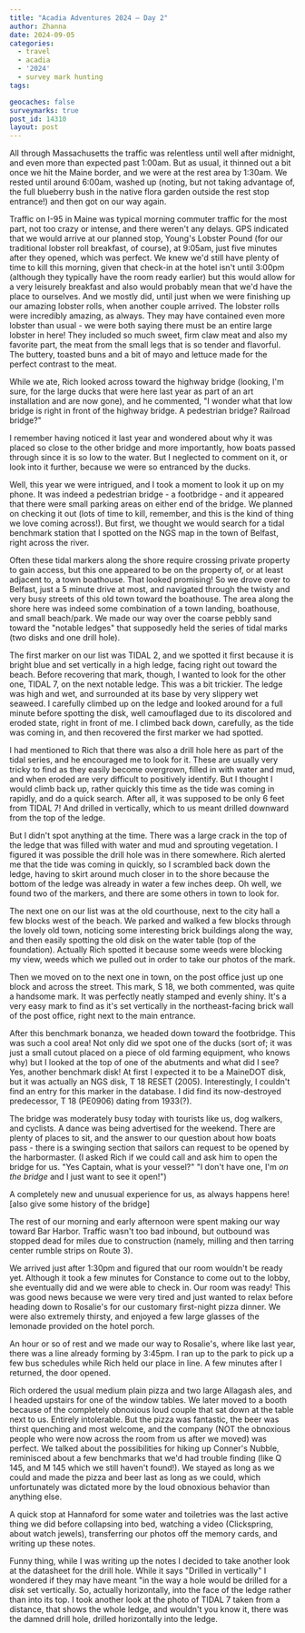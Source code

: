 ```yaml
---
title: "Acadia Adventures 2024 – Day 2"
author: Zhanna
date: 2024-09-05
categories: 
  - travel
  - acadia
  - '2024'
  - survey mark hunting
tags:

geocaches: false
surveymarks: true
post_id: 14310
layout: post
---
```


All through Massachusetts the traffic was relentless until well after midnight, and even more than expected past 1:00am. But as usual, it thinned out a bit once we hit the Maine border, and we were at the rest area by 1:30am. We rested until around 6:00am, washed up (noting, but not taking advantage of, the full blueberry bush in the native flora garden outside the rest stop entrance!) and then got on our way again.

Traffic on I-95 in Maine was typical morning commuter traffic for the most part, not too crazy or intense, and there weren't any delays. GPS indicated that we would arrive at our planned stop, Young's Lobster Pound (for our traditional lobster roll breakfast, of course), at 9:05am, just five minutes after they opened, which was perfect. We knew we'd still have plenty of time to kill this morning, given that check-in at the hotel isn't until 3:00pm (although they typically have the room ready earlier) but this would allow for a very leisurely breakfast and also would probably mean that we'd have the place to ourselves. And we mostly did, until just when we were finishing up our amazing lobster rolls, when another couple arrived. The lobster rolls were incredibly amazing, as always. They may have contained even more lobster than usual - we were both saying there must be an entire large lobster in here! They included so much sweet, firm claw meat and also my favorite part, the meat from the small legs that is so tender and flavorful. The buttery, toasted buns and a bit of mayo and lettuce made for the perfect contrast to the meat.

While we ate, Rich looked across toward the highway bridge (looking, I'm sure, for the large ducks that were here last year as part of an art installation and are now gone), and he commented, "I wonder what that low bridge is right in front of the highway bridge. A pedestrian bridge? Railroad bridge?" 

I remember having noticed it last year and wondered about why it was placed so close to the other bridge and more importantly, how boats passed through since it is so low to the water. But I neglected to comment on it, or look into it further, because we were so entranced by the ducks.

Well, this year we were intrigued, and I took a moment to look it up on my phone. It was indeed a pedestrian bridge - a footbridge - and it appeared that there were small parking areas on either end of the bridge. We planned on checking it out (lots of time to kill, remember, and this is the kind of thing we love coming across!). But first, we thought we would search for a tidal benchmark station that I spotted on the NGS map in the town of Belfast, right across the river.

Often these tidal markers along the shore require crossing private property to gain access, but this one appeared to be on the property of, or at least adjacent to, a town boathouse. That looked promising! So we drove over to Belfast, just a 5 minute drive at most, and navigated through the twisty and very busy streets of this old town toward the boathouse. The area along the shore here was indeed some combination of a town landing, boathouse, and small beach/park. We made our way over the coarse pebbly sand toward the "notable ledges" that supposedly held the series of tidal marks (two disks and one drill hole). 

The first marker on our list was TIDAL 2, and we spotted it first because it is bright blue and set vertically in a high ledge, facing right out toward the beach. Before recovering that mark, though, I wanted to look for the other one, TIDAL 7, on the next notable ledge. This was a bit trickier. The ledge was high and wet, and surrounded at its base by very slippery wet seaweed. I carefully climbed up on the ledge and looked around for a full minute before spotting the disk, well camouflaged due to its discolored and eroded state, right in front of me. I climbed back down, carefully, as the tide was coming in, and then recovered the first marker we had spotted.

I had mentioned to Rich that there was also a drill hole here as part of the tidal series, and he encouraged me to look for it. These are usually very tricky to find as they easily become overgrown, filled in with water and mud, and when eroded are very difficult to positively identify. But I thought I would climb back up, rather quickly this time as the tide was coming in rapidly, and do a quick search. After all, it was supposed to be only 6 feet from TIDAL 7! And drilled in vertically, which to us meant drilled downward from the top of the ledge.

But I didn't spot anything at the time. There was a large crack in the top of the ledge that was filled with water and mud and sprouting vegetation. I figured it was possible the drill hole was in there somewhere. Rich alerted me that the tide was coming in quickly, so I scrambled back down the ledge, having to skirt around much closer in to the shore because the bottom of the ledge was already in water a few inches deep. Oh well, we found two of the markers, and there are some others in town to look for.

The next one on our list was at the old courthouse, next to the city hall a few blocks west of the beach. We parked and walked a few blocks through the lovely old town, noticing some interesting brick buildings along the way, and then easily spotting the old disk on the water table (top of the foundation). Actually Rich spotted it because some weeds were blocking my view, weeds which we pulled out in order to take our photos of the mark. 

Then we moved on to the next one in town, on the post office just up one block and across the street. This mark, S 18, we both commented, was quite a handsome mark. It was perfectly neatly stamped and evenly shiny. It's a very easy mark to find as it's set vertically in the northeast-facing brick wall of the post office, right next to the main entrance.

After this benchmark bonanza, we headed down toward the footbridge. This was such a cool area! Not only did we spot one of the ducks (sort of; it was just a small cutout placed on a piece of old farming equipment, who knows why) but I looked at the top of one of the abutments and what did I see? Yes, another benchmark disk! At first I expected it to be a MaineDOT disk, but it was actually an NGS disk, T 18 RESET (2005). Interestingly, I couldn't find an entry for this marker in the database. I did find its now-destroyed predecessor, T 18 (PE0906) dating from 1933(?).

The bridge was moderately busy today with tourists like us, dog walkers, and cyclists. A dance was being advertised for the weekend. There are plenty of places to sit, and the answer to our question about how boats pass - there is a swinging section that sailors can request to be opened by the harbormaster. (I asked Rich if we could call and ask him to open the bridge for us. "Yes Captain, what is your vessel?" "I don't have one, I'm _on the bridge_ and I just want to see it open!")

A completely new and unusual experience for us, as always happens here! [also give some history of the bridge]

The rest of our morning and early afternoon were spent making our way toward Bar Harbor. Traffic wasn't too bad inbound, but outbound was stopped dead for miles due to construction (namely, milling and then tarring center rumble strips on Route 3).

We arrived just after 1:30pm and figured that our room wouldn't be ready yet. Although it took a few minutes for Constance to come out to the lobby, she eventually did and we were able to check in. Our room was ready! This was good news because we were very tired and just wanted to relax before heading down to Rosalie's for our customary first-night pizza dinner. We were also extremely thirsty, and enjoyed a few large glasses of the lemonade provided on the hotel porch.

An hour or so of rest and we made our way to Rosalie's, where like last year, there was a line already forming by 3:45pm. I ran up to the park to pick up a few bus schedules while Rich held our place in line. A few minutes after I returned, the door opened.

Rich ordered the usual medium plain pizza and two large Allagash ales, and I headed upstairs for one of the window tables. We later moved to a booth because of the completely obnoxious loud couple that sat down at the table next to us. Entirely intolerable. But the pizza was fantastic, the beer was thirst quenching and most welcome, and the company (NOT the obnoxious people who were now across the room from us after we moved) was perfect. We talked about the possibilities for hiking up Conner's Nubble, reminisced about a few benchmarks that we'd had trouble finding (like Q 145, and M 145 which we still haven't found!). We stayed as long as we could and made the pizza and beer last as long as we could, which unfortunately was dictated more by the loud obnoxious behavior than anything else.

A quick stop at Hannaford for some water and toiletries was the last active thing we did before collapsing into bed, watching a video (Clickspring, about watch jewels), transferring our photos off the memory cards, and writing up these notes.

Funny thing, while I was writing up the notes I decided to take another look at the datasheet for the drill hole. While it says "Drilled in vertically" I wondered if they may have meant "in the way a hole would be drilled for a _disk_ set vertically. So, actually horizontally, into the face of the ledge rather than into its top. I took another look at the photo of TIDAL 7 taken from a distance, that shows the whole ledge, and wouldn't you know it, there was the damned drill hole, drilled horizontally into the ledge.
